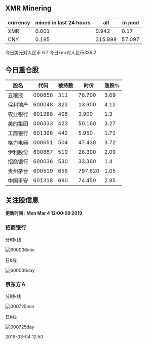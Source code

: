 ## XMR Minering

|currency|mined in last 24 hours|all|in pool|
|---|---|---|---|
|XMR|0.001|0.942|0.17|
|CNY|0.195|315.899|57.097|

今日美元对人民币 6.7	今日xmr对人民币335.2


## 今日重仓股 

|股名|代码|被持数|时价|涨跌%|
|---|---|---|---|---|
|五粮液|000858|311|78.700|3.69|
|保利地产|600048|322|13.900|4.12|
|农业银行|601288|406|3.900|1.3|
|美的集团|000333|423|50.160|3.27|
|工商银行|601398|442|5.950|1.71|
|格力电器|000651|504|47.430|3.72|
|伊利股份|600887|519|28.390|2.09|
|招商银行|600036|530|33.360|1.4|
|贵州茅台|600519|658|797.620|1.05|
|中国平安|601318|690|74.450|2.85|

## 关注股信息
**更新时间 : Mon Mar  4 12:00:09 2019**
### 招商银行 
分时k线

![600036min](http://image.sinajs.cn/newchart/min/n/sh600036.gif)

日k线

![600036day](http://image.sinajs.cn/newchart/daily/n/sh600036.gif)

### 京东方Ａ 
分时k线

![000725min](http://image.sinajs.cn/newchart/min/n/sz000725.gif)

日k线

![000725day](http://image.sinajs.cn/newchart/daily/n/sz000725.gif)

2019-03-04 12:50